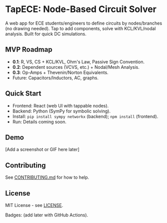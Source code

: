 # TapECE: Node-Based Circuit Solver

A web app for ECE students/engineers to define circuits by nodes/branches (no drawing needed). Tap to add components, solve with KCL/KVL/nodal analysis. Built for quick DC simulations.

## MVP Roadmap
- **0.1**: R, VS, CS + KCL/KVL, Ohm's Law, Passive Sign Convention.
- **0.2**: Dependent sources (VCVS, etc.) + Nodal/Mesh Analysis.
- **0.3**: Op-Amps + Thevenin/Norton Equivalents.
- Future: Capacitors/Inductors, AC, graphs.

## Quick Start
- Frontend: React (web UI with tappable nodes).
- Backend: Python (SymPy for symbolic solving).
- Install: `pip install sympy networkx` (backend); `npm install` (frontend).
- Run: Details coming soon.

## Demo
[Add a screenshot or GIF here later]

## Contributing
See [CONTRIBUTING.md](CONTRIBUTING.md) for how to help.

## License
MIT License - see [LICENSE](LICENSE).

Badges: [<image-card alt="Build Status" src="https://github.com/yourusername/tapece/actions/workflows/ci.yml/badge.svg" ></image-card>](https://github.com/yourusername/tapece/actions) (add later with GitHub Actions).
